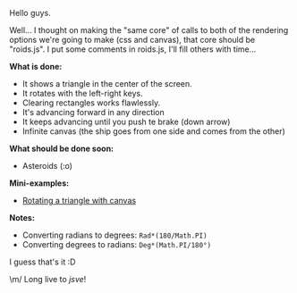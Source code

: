 Hello guys.

Well... I thought on making the "same core" of calls to both of the
rendering options we're going to make (css and canvas), that core should be
"roids.js". I put some comments in roids.js, I'll fill others with time...

**What is done:**

* It shows a triangle in the center of the screen.
* It rotates with the left-right keys.
* Clearing rectangles works flawlessly.
* It's advancing forward in any direction
* It keeps advancing until you push te brake (down arrow)
* Infinite canvas (the ship goes from one side and comes from the other)

**What should be done soon:**

* Asteroids (:o)

**Mini-examples:**

* [Rotating a triangle with canvas](http://jsfiddle.net/sadasant/3sBRh/4/)

**Notes:**

* Converting radians to degrees: `Rad*(180/Math.PI)`
* Converting degrees to radians: `Deg*(Math.PI/180°)`

I guess that's it :D

\m/ Long live to *jsve*!